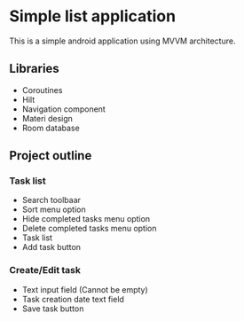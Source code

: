 # Simple list application

This is a simple android application using MVVM architecture.

<h2>Libraries</h2>
<ul>
  <li>Coroutines</li>
  <li>Hilt</li>
  <li>Navigation component</li>
  <li>Materi design</li>
  <li>Room database</li>
</ul>

<h2>Project outline</h2>
<h3>Task list</h3>
<ul>
  <li>Search toolbaar</li>
  <li>Sort menu option</li>
  <li>Hide completed tasks menu option</li>
  <li>Delete completed tasks menu option</li>
  <li>Task list</li>
  <li>Add task button</li>
</ul>

<h3>Create/Edit task</h3>
<ul>
  <li>Text input field (Cannot be empty)</li>
  <li>Task creation date text field</li>
  <li>Save task button</li>
</ul>
